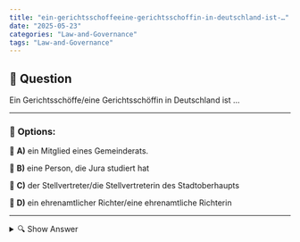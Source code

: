 ```yaml
---
title: "ein-gerichtsschoffeeine-gerichtsschoffin-in-deutschland-ist-…"
date: "2025-05-23"
categories: "Law-and-Governance"
tags: "Law-and-Governance"
---
```


## 📌 **Question**

Ein Gerichtsschöffe/eine Gerichtsschöffin in Deutschland ist …



---

### 📝 **Options:**

🔘 **A)** ein Mitglied eines Gemeinderats.

🔘 **B)** eine Person, die Jura studiert hat

🔘 **C)** der Stellvertreter/die Stellvertreterin des Stadtoberhaupts

🔘 **D)** ein ehrenamtlicher Richter/eine ehrenamtliche Richterin

---

<details>
  <summary>🔍 Show Answer</summary>

  <p>
💡  <b>Correct Answer:</b>  d
  </p>
  <p>
    📖<b>Explanation:</b>
    In Deutschland spielt ein Gerichtsschöffe beziehungsweise eine Gerichtsschöffin eine wichtige Rolle im Rechtssystem. Diese Person ist weder ein ausgebildeter Jurist, noch ein Beamter oder Politiker. Vielmehr handelt es sich um eine ehrenamtliche Position, bei der die Person neben Berufsrichtern in Strafverfahren Entscheidungskompetenzen erhält. Schöffen werden in der Regel durch einen demokratischen Prozess ausgewählt und für eine bestimmte Amtszeit berufen. Sie tragen dazu bei, durch ihre Teilnahme an Urteilsfindungen eine Bürgerperspektive in das Justizsystem einzubringen. Diese Funktion ist vergleichbar mit der eines Geschworenen in anderen Rechtssystemen.
  </p>
</details>
